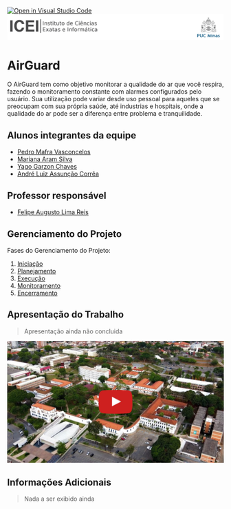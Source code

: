 [![Open in Visual Studio Code](https://classroom.github.com/assets/open-in-vscode-718a45dd9cf7e7f842a935f5ebbe5719a5e09af4491e668f4dbf3b35d5cca122.svg)](https://classroom.github.com/online_ide?assignment_repo_id=14228735&assignment_repo_type=AssignmentRepo)
![ICEI](images/icei-pucminas.png)

# AirGuard


O AirGuard tem como objetivo monitorar a qualidade do ar que você respira, fazendo o monitoramento constante com alarmes configurados pelo usuário.
Sua utilização pode variar desde uso pessoal para aqueles que se preocupam com sua própria saúde, até industrias e hospitais, onde a qualidade do ar pode ser a diferença entre problema e tranquilidade.

## Alunos integrantes da equipe

* [Pedro Mafra Vasconcelos](https://github.com/pmafravas)
* [Mariana Aram Silva](https://github.com/marianaaram)
* [Yago Garzon Chaves](https://github.com/yagogarzon)
* [André Luiz Assunção Corrêa](https://github.com/dedelac)

## Professor responsável

* [Felipe Augusto Lima Reis](https://github.com/falreis)

## Gerenciamento do Projeto

Fases do Gerenciamento do Projeto:
1. [Iniciação](docs/01-iniciacao)
2. [Planejamento](docs/02-planejamento)
3. [Execução](docs/03-execucao)
4. [Monitoramento](docs/04-monitoramento)
5. [Encerramento](docs/05-encerramento)

## Apresentação do Trabalho

> Apresentação ainda não concluida

[![Imagem do Trabalho](images/pucminas-video-youtube.jpg)](https://www.youtube.com/watch?v=unq_cZ6NOwk)

## Informações Adicionais

> Nada a ser exibido ainda
